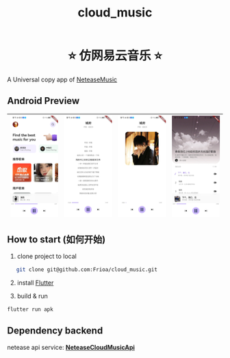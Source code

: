 <h1 align="center" style="border-bottom: none">
    <b>
        <p>cloud_music</p><br>
    </b>
    ⭐️  仿网易云音乐  ⭐️ <br>
</h1>


A Universal copy app of [NeteaseMusic](https://music.163.com/#/download)

## Android Preview

|     ![home](https://github.com/Frioa/cloud_music/blob/master/doc/home.png)    |   ![lyric](https://github.com/Frioa/cloud_music/blob/master/doc/lyric.png)  | ![song_item](https://github.com/Frioa/cloud_music/blob/master/doc/song_item.png) | ![song_list](https://github.com/Frioa/cloud_music/blob/master/doc/song_list.png) |
|:------------------------------------------------:|:---------------------------------------------------------------------------:|:-------------------------------------------------------------:|:-------------------------------------------------------------------:|

## How to start (如何开始)

1. clone project to local
   
```bash
   git clone git@github.com:Frioa/cloud_music.git
 ```

2. install [Flutter](https://flutter.io/docs/get-started/install)


3. build & run
   
 ```bash
 flutter run apk
 ```
   
 ## Dependency backend
   
  netease api service:
  [**NeteaseCloudMusicApi**](https://github.com/ziming1/NeteaseCloudMusicApi)


